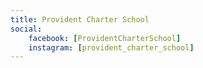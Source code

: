 ```yaml
---
title: Provident Charter School
social:
    facebook: [ProvidentCharterSchool]
    instagram: [provident_charter_school]
---
```

